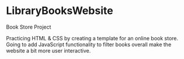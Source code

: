 # LibraryBooksWebsite
Book Store Project

Practicing HTML & CSS by creating a template for an online book store. Going to add JavaScript functionality to filter books overall make the website a bit
more user interactive.
